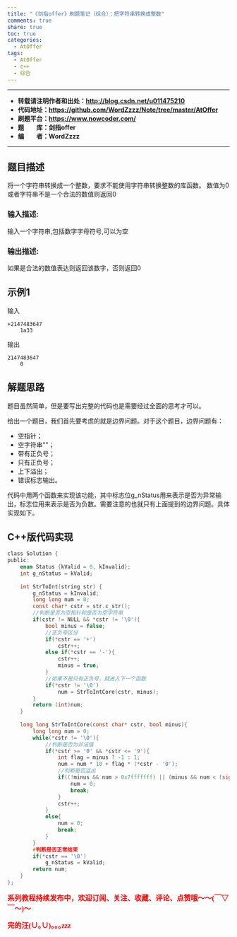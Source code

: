 ```yaml
---
title: "《剑指offer》刷题笔记（综合）：把字符串转换成整数"
comments: true
share: true
toc: true
categories:
  - AtOffer
tags:
  - AtOffer
  - c++
  - 综合
---
```


----------

- **转载请注明作者和出处：http://blog.csdn.net/u011475210**
- **代码地址：https://github.com/WordZzzz/Note/tree/master/AtOffer**
- **刷题平台：https://www.nowcoder.com/**
- **题&emsp;&emsp;库：剑指offer**
- **编&emsp;&emsp;者：WordZzzz**

----------

## 题目描述

将一个字符串转换成一个整数，要求不能使用字符串转换整数的库函数。 数值为0或者字符串不是一个合法的数值则返回0

### 输入描述:

输入一个字符串,包括数字字母符号,可以为空

### 输出描述:

如果是合法的数值表达则返回该数字，否则返回0

## 示例1

输入

```
+2147483647
    1a33
```

输出

```
2147483647
    0
```

## 解题思路

题目虽然简单，但是要写出完整的代码也是需要经过全面的思考才可以。

给出一个题目，我们首先要考虑的就是边界问题。对于这个题目，边界问题有：

- 空指针；
- 空字符串""；
- 带有正负号；
- 只有正负号；
- 上下溢出；
- 错误标志输出。

代码中用两个函数来实现该功能，其中标志位g_nStatus用来表示是否为异常输出，标志位用来表示是否为负数。需要注意的也就只有上面提到的边界问题。具体实现如下。

## C++版代码实现

```c
class Solution {
public:
    enum Status {kValid = 0, kInvalid};
    int g_nStatus = kValid;
    
    int StrToInt(string str) {
        g_nStatus = kInvalid;
        long long num = 0;
        const char* cstr = str.c_str();
        //判断是否为空指针和是否为空字符串
        if(cstr != NULL && *cstr != '\0'){
            bool minus = false;
            //正负号区分
            if(*cstr == '+')
                cstr++;
            else if(*cstr == '-'){
                cstr++;
                minus = true;
            }
            //如果不是只有正负号，就进入下一个函数
            if(*cstr != '\0')
                num = StrToIntCore(cstr, minus);
        }
        return (int)num;
    }
    
    long long StrToIntCore(const char* cstr, bool minus){
        long long num = 0;
        while(*cstr != '\0'){
            //判断是否为非法值
            if(*cstr >= '0' && *cstr <= '9'){
                int flag = minus ? -1 : 1;
                num = num * 10 + flag * (*cstr - '0');
                //判断是否溢出
                if((!minus && num > 0x7fffffff) || (minus && num < (signed int)0x80000000)){
                    num = 0;
                    break;
                }
                cstr++;
            }
            else{
                num = 0;
                break;
            }
        }
        #判断是否正常结束
        if(*cstr == '\0')
            g_nStatus = kValid;
        return num;
    }
};
```

**<font color="red" size=3 face="仿宋">系列教程持续发布中，欢迎订阅、关注、收藏、评论、点赞哦～～(￣▽￣～)～</font>**

**<font color="red" size=3 face="仿宋">完的汪(∪｡∪)｡｡｡zzz</font>**
